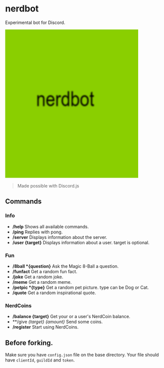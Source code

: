 # nerdbot
Experimental bot for Discord.

![logo](/images/logo.png)
> Made possible with Discord.js

## Commands

### Info

- **/help** Shows all available commands.
- **/ping** Replies with pong.
- **/server** Displays information about the server.
- **/user {target}** Displays information about a user. target is optional.

### Fun

- **/8ball \*{question}** Ask the Magic 8-Ball a question.
- **/funfact** Get a random fun fact.
- **/joke** Get a random joke.
- **/meme** Get a random meme.
- **/petpic \*{type}** Get a random pet picture. type can be Dog or Cat.
- **/quote** Get a random inspirational quote.

### NerdCoins

- **/balance {target}** Get your or a user's NerdCoin balance.
- **/give *{target} *{amount}** Send some coins.
- **/register** Start using NerdCoins.

## Before forking.
Make sure you have `config.json` file on the base directory. Your file should have `clientId`, `guildId` and `token`.